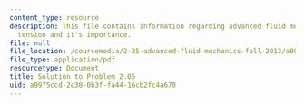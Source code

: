 ```yaml
---
content_type: resource
description: This file contains information regarding advanced fluid mechanics, surface
  tension and it's importance.
file: null
file_location: /coursemedia/2-25-advanced-fluid-mechanics-fall-2013/a9975ccd2c380b3ffa4416cb2fc4a670_MIT2_25F13_Solution2.05.pdf
file_type: application/pdf
resourcetype: Document
title: Solution to Problem 2.05
uid: a9975ccd-2c38-0b3f-fa44-16cb2fc4a670
---
```

